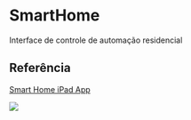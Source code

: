 # SmartHome

Interface de controle de automação residencial


## Referência

[Smart Home iPad App](https://dribbble.com/shots/3058112-Smart-Home-iPad-App?utm_source=Clipboard_Shot&utm_campaign=anton_chandra&utm_content=Smart%20Home%20iPad%20App&utm_medium=Social_Share)

![](https://cdn.dribbble.com/users/116739/screenshots/3058112/sm-drb.png)
